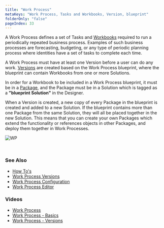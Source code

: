 ```yaml
---
title: "Work Process"
metaKeys: "Work Process, Tasks and Workbooks, Version, blueprint"
folderOnly: "false"
pageIndex: 33
---
```


A Work Process defines a set of Tasks and [Workbooks](workbooks.md) required to run a periodically repeated business process. Examples of such business processes are forecasting, budgeting, or any type of periodic planning process where identities have a set of tasks to complete each time.

A Work Process must have at least one Version before a user can do any work. [Versions](workprocess/workprocessversions.md) are created based on the Work Process blueprint, where the blueprint can contain Workbooks from one or more Solutions.

In order for a Workbook to be included in a Work Process blueprint, it must be in a [Package](package.md), and the Package must be in a Solution which is tagged as a **"blueprint Solution"** in the Designer.

When a Version is created, a new copy of every Package in the blueprint is created and added to a new Solution. If the blueprint contains more than one Package from the same Solution, they will all be placed together in the new Solution. This means that you can create your own Packages which extend the functionality or references objects in other Packages, and deploy them together in Work Processes.

![WP](https://profitbasedocs.blob.core.windows.net/images/workprocess2.png)

<br/>

### See Also

- [How To's](workprocess/howto.md)
- [Work Process Versions](workprocess/workprocessversions.md)
- [Work Process Configuration](workprocess/workprocessconfiguration.md)
- [Work Process Editor](workbooks/components/workprocesseditor.md)

### Videos

- [Work Process](../videos/workprocess.md)
- [Work Process - Basics](https://profitbasedocs.blob.core.windows.net/videos/Work%20Process%20-%20Basics.mp4)
- [Work Process - Versions](https://profitbasedocs.blob.core.windows.net/videos/Work%20Process%20Versions.mp4)

<br/>
